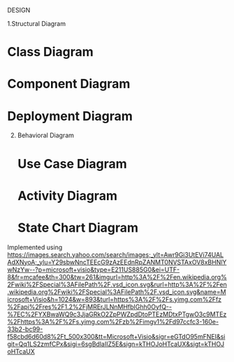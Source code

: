 
DESIGN

1.Structural Diagram
   
   # Class Diagram
   
   # Component Diagram
   
   # Deployment Diagram
   
2. Behavioral Diagram

   # Use Case Diagram
   
   # Activity Diagram
   
   # State Chart Diagram
   
   
Implemented using  https://images.search.yahoo.com/search/images;_ylt=Awr9Gi3UtEVi74UALAdXNyoA;_ylu=Y29sbwNncTEEcG9zAzEEdnRpZANMT0NVSTAxOV8xBHNlYwNzYw--?p=microsoft+visio&type=E211US885G0&ei=UTF-8&fr=mcafee&th=300&tw=261&imgurl=http%3A%2F%2Fen.wikipedia.org%2Fwiki%2FSpecial%3AFilePath%2F.vsd_icon.svg&rurl=http%3A%2F%2Fen.wikipedia.org%2Fwiki%2FSpecial%3AFilePath%2F.vsd_icon.svg&name=Microsoft+Visio&h=1024&w=893&turl=https%3A%2F%2Fs.yimg.com%2Ffz%2Fapi%2Fres%2F1.2%2FjMRErJLNnMHfbIGhh0OyfQ--%7EC%2FYXBwaWQ9c3JjaGRkO2ZpPWZpdDtoPTEzMDtxPTgwO3c9MTEz%2Fhttps%3A%2F%2Fs.yimg.com%2Fzb%2Fimgv1%2Fd97ccfc3-160e-33b2-bc99-f58cbd6d60d8%2Ft_500x300&tt=Microsoft+Visio&sigr=eGTdO95mFNEI&sigit=Qq1LS2zmfCPx&sigi=6sgBdlaIIZ5E&sign=kTHOJoHTcaUX&sigt=kTHOJoHTcaUX
